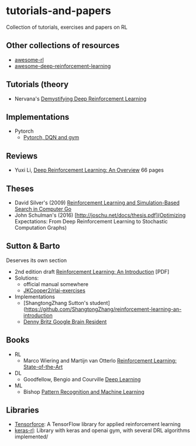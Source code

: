 # tutorials-and-papers
Collection of tutorials, exercises and papers on RL

## Other collections of resources

- [awesome-rl](https://github.com/aikorea/awesome-rl)
- [awesome-deep-reinforcement-learning](https://github.com/williamd4112/awesome-deep-reinforcement-learning)

## Tutorials (theory



- Nervana's [Demystifying Deep Reinforcement Learning](https://www.intelnervana.com/demystifying-deep-reinforcement-learning/)

## Implementations

- Pytorch
  - [Pytorch, DQN and gym](http://pytorch.org/tutorials/intermediate/reinforcement_q_learning.html#sphx-glr-intermediate-reinforcement-q-learning-py)
  
## Reviews

- Yuxi Li, [Deep Reinforcement Learning: An Overview](https://arxiv.org/abs/1701.07274)
66 pages

## Theses

- David Silver's (2009) [Reinforcement Learning and Simulation-Based Search in Computer Go](http://papersdb.cs.ualberta.ca/~papersdb/uploaded_files/1029/paper_thesis.pdf)
- John Schulman's (2016) [http://joschu.net/docs/thesis.pdf](Optimizing Expectations: From Deep Reinforcement Learning to Stochastic Computation Graphs)

## Sutton & Barto
Deserves its own section

- 2nd edition draft [Reinforcement Learning: An Introduction](http://incompleteideas.net/sutton/book/bookdraft2017june.pdf) [PDF]
- Solutions:
  - official manual somewhere
  - [JKCooper2/rlai-exercises](https://github.com/JKCooper2/rlai-exercises)
- Implementations
  - [ShangtongZhang Sutton's student](https://github.com/ShangtongZhang/reinforcement-learning-an-introduction
  - [Denny Britz Google Brain Resident](https://github.com/dennybritz/reinforcement-learning)


## Books

- RL
  - Marco Wiering and Martijn van Otterlo [Reinforcement Learning: State-of-the-Art](https://smile.amazon.com/Reinforcement-Learning-State-Art-Optimization/dp/364227644X)
- DL
  - Goodfellow, Bengio and Courville [Deep Learning](http://www.deeplearningbook.org/)
- ML
  - Bishop [Pattern Recognition and Machine Learning](https://smile.amazon.com/Pattern-Recognition-Learning-Information-Statistics/dp/0387310738)

## Libraries

- [Tensorforce](https://github.com/reinforceio/tensorforce): A TensorFlow library for applied reinforcement learning
- [keras-rl](https://github.com/matthiasplappert/keras-rl): Library with keras and openai gym, with several DRL algorithms implemented/
